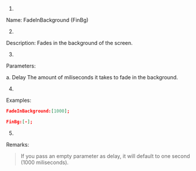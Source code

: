 1. 
Name: FadeInBackground (FinBg)


2. 
Description: Fades in the background of the screen.


3. 
Parameters:


a. 
Delay
The amount of miliseconds it takes to fade in the background.


4. 
Examples:
```json
FadeInBackground:[1000];

FinBg:[-];
```

 



5. 
Remarks:

> If you pass an empty parameter as delay, it will default to one second (1000 miliseconds).